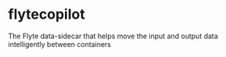 # flytecopilot
The Flyte data-sidecar that helps move the input and output data intelligently between containers
